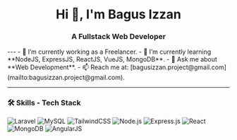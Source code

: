<h1 align="center">Hi 👋, I'm Bagus Izzan</h1>
<h3 align="center">A Fullstack Web Developer</h3>
---
- 🔭 I’m currently working as a Freelancer.
- 🌱 I’m currently learning **NodeJS, ExpressJS, ReactJS, VueJS, MongoDB**.
- 💬 Ask me about **Web Development**.
- 📫 Reach me at: [bagusizzan.project@gmail.com](mailto:bagusizzan.project@gmail.com).

---

### 🛠 Skills - Tech Stack

![Laravel](https://img.shields.io/badge/-Laravel-red?style=flat-rounded&logo=laravel)
![MySQL](https://img.shields.io/badge/-MySQL-blue?style=flat-rounded&logo=mysql)
![TailwindCSS](https://img.shields.io/badge/-TailwindCSS-38B2AC?style=flat-rounded&logo=tailwind-css)
![Node.js](https://img.shields.io/badge/-Node.js-green?style=flat-rounded&logo=node.js)
![Express.js](https://img.shields.io/badge/-Express.js-black?style=flat-rounded&logo=express)
![React](https://img.shields.io/badge/-React-61DAFB?style=flat-rounded&logo=react)
![MongoDB](https://img.shields.io/badge/MongoDB-4EA94B?style=flat-rounded&logo=mongodb&logoColor=white)
![AngularJS](https://img.shields.io/badge/-AngularJS-red?style=flat-rounded&logo=angularjs)

